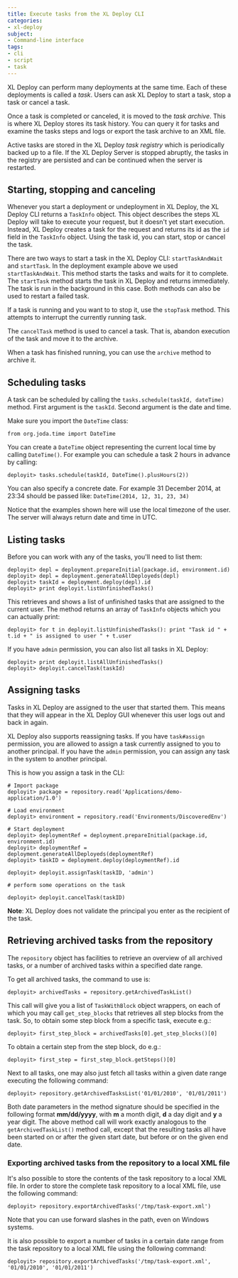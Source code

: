 ```yaml
---
title: Execute tasks from the XL Deploy CLI
categories:
- xl-deploy
subject:
- Command-line interface
tags:
- cli
- script
- task
---
```


XL Deploy can perform many deployments at the same time. Each of these deployments is called a _task_. Users can ask XL Deploy to start a task, stop a task or cancel a task.

Once a task is completed or canceled, it is moved to the _task archive_. This is where XL Deploy stores its task history. You can query it for tasks and examine the tasks steps and logs or export the task archive to an XML file.

Active tasks are stored in the XL Deploy _task registry_ which is periodically backed up to a file. If the XL Deploy Server is stopped abruptly, the tasks in the registry are persisted and can be continued when the server is restarted.

## Starting, stopping and canceling

Whenever you start a deployment or undeployment in XL Deploy, the XL Deploy CLI returns a `TaskInfo` object. This object describes the steps XL Deploy will take to execute your request, but it doesn't yet start execution. Instead, XL Deploy creates a task for the request and returns its id as the `id` field in the `TaskInfo` object. Using the task id, you can start, stop or cancel the task.

There are two ways to start a task in the XL Deploy CLI: `startTaskAndWait` and `startTask`. In the deployment example above we used `startTaskAndWait`. This method starts the tasks and waits for it to complete. The `startTask` method starts the task in XL Deploy and returns immediately. The task is run in the background in this case. Both methods can also be used to restart a failed task.

If a task is running and you want to to stop it, use the `stopTask` method. This attempts to interrupt the currently running task.

The `cancelTask` method is used to cancel a task. That is, abandon execution of the task and move it to the archive.

When a task has finished running, you can use the `archive` method to archive it. 

## Scheduling tasks

A task can be scheduled by calling the `tasks.schedule(taskId, dateTime)` method. First argument is the `taskId`. Second argument is the date and time.

Make sure you import the `DateTime` class:

    from org.joda.time import DateTime

You can create a `DateTime` object representing the current local time by calling `DateTime()`. For example you can schedule a task 2 hours in advance by calling:

	deployit> tasks.schedule(taskId, DateTime().plusHours(2))

You can also specify a concrete date. For example 31 December 2014, at 23:34 should be passed like: `DateTime(2014, 12, 31, 23, 34)`

Notice that the examples shown here will use the local timezone of the user. The server will always return date and time in UTC.

## Listing tasks

Before you can work with any of the tasks, you'll need to list them:

	deployit> depl = deployment.prepareInitial(package.id, environment.id)
    deployit> depl = deployment.generateAllDeployeds(depl)
    deployit> taskId = deployment.deploy(depl).id
    deployit> print deployit.listUnfinishedTasks()

This retrieves and shows a list of unfinished tasks that are assigned to the current user. The method returns an array of `TaskInfo` objects which you can actually print:

	deployit> for t in deployit.listUnfinishedTasks(): print "Task id " + t.id + " is assigned to user " + t.user

If you have `admin` permission, you can also list all tasks in XL Deploy:

	deployit> print deployit.listAllUnfinishedTasks()
    deployit> deployit.cancelTask(taskId)

## Assigning tasks

Tasks in XL Deploy are assigned to the user that started them. This means that they will appear in the XL Deploy GUI whenever this user logs out and back in again.

XL Deploy also supports reassigning tasks. If you have `task#assign` permission, you are allowed to assign a task currently assigned to you to another principal. If you have the `admin` permission, you can assign any task in the system to another principal.

This is how you assign a task in the CLI:

	# Import package
	deployit> package = repository.read('Applications/demo-application/1.0')

	# Load environment
	deployit> environment = repository.read('Environments/DiscoveredEnv')

	# Start deployment
	deployit> deploymentRef = deployment.prepareInitial(package.id, environment.id)
	deployit> deploymentRef = deployment.generateAllDeployeds(deploymentRef)
	deployit> taskID = deployment.deploy(deploymentRef).id

	deployit> deployit.assignTask(taskID, 'admin')
		
	# perform some operations on the task
		
	deployit> deployit.cancelTask(taskID)

**Note**: XL Deploy does not validate the principal you enter as the recipient of the task.

## Retrieving archived tasks from the repository

The `repository` object has facilities to retrieve an overview of all archived tasks, or a number of archived tasks within a specified date range.

To get all archived tasks, the command to use is:

	deployit> archivedTasks = repository.getArchivedTaskList()

This call will give you a list of `TaskWithBlock` object wrappers, on each of which you may call `get_step_blocks` that retrieves all step blocks from the task. So, to obtain some step block from a specific task, execute e.g.:

	deployit> first_step_block = archivedTasks[0].get_step_blocks()[0]
	
To obtain a certain step from the step block, do e.g.:
	
	deployit> first_step = first_step_block.getSteps()[0]

Next to all tasks, one may also just fetch all tasks within a given date range executing the following command:

	deployit> repository.getArchivedTasksList('01/01/2010', '01/01/2011')

Both date parameters in the method signature should be specified in the following format **mm/dd/yyyy**, with **m** a
month digit, **d** a day digit and **y** a year digit. The above method call will work exactly analogous to the `getArchivedTaskList()` method call, except that the resulting tasks all have been started on or after the given start date, but before or on the given end date.

### Exporting archived tasks from the repository to a local XML file

It's also possible to store the contents of the task repository to a local XML file. In order to store the complete task repository to a local XML file, use the following command:

	deployit> repository.exportArchivedTasks('/tmp/task-export.xml')

Note that you can use forward slashes in the path, even on Windows systems. 

It is also possible to export a number of tasks in a certain date range from the task repository to a local XML file using the following command:

	deployit> repository.exportArchivedTasks('/tmp/task-export.xml', '01/01/2010', '01/01/2011')
